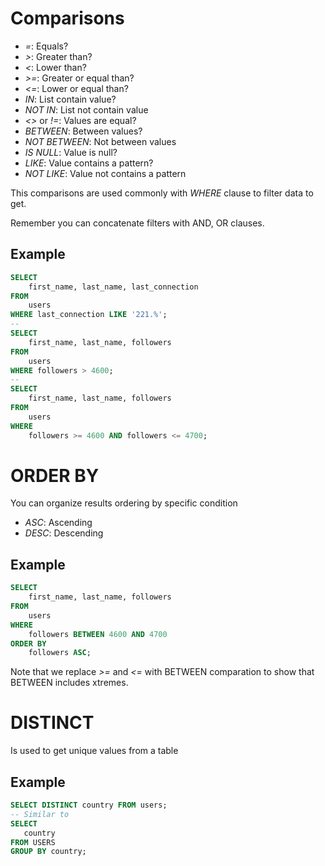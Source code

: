 # Comparisons

- _=_: Equals?
- _>_: Greater than?
- _<_: Lower than?
- _>=_: Greater or equal than?
- _<=_: Lower or equal than?
- _IN_: List contain value?
- _NOT IN_: List not contain value
- _<>_ or _!=_: Values are equal?
- _BETWEEN_: Between values?
- _NOT BETWEEN_: Not between values
- _IS NULL_: Value is null?
- _LIKE_: Value contains a pattern?
- _NOT LIKE_: Value not contains a pattern

This comparisons are used commonly with _WHERE_ clause to filter data to get.

Remember you can concatenate filters with AND, OR clauses.

## Example

```sql
SELECT
    first_name, last_name, last_connection
FROM
    users
WHERE last_connection LIKE '221.%';
--
SELECT
    first_name, last_name, followers
FROM
    users
WHERE followers > 4600;
--
SELECT
    first_name, last_name, followers
FROM
    users
WHERE
    followers >= 4600 AND followers <= 4700;
```

# ORDER BY

You can organize results ordering by specific condition

- _ASC_: Ascending
- _DESC_: Descending

## Example

```sql
SELECT
    first_name, last_name, followers
FROM
    users
WHERE
    followers BETWEEN 4600 AND 4700
ORDER BY
    followers ASC;
```

Note that we replace _>=_ and _<=_ with BETWEEN comparation to show that BETWEEN includes xtremes.

# DISTINCT

Is used to get unique values from a table

## Example

```sql
SELECT DISTINCT country FROM users;
-- Similar to
SELECT
   country
FROM USERS
GROUP BY country;
```
